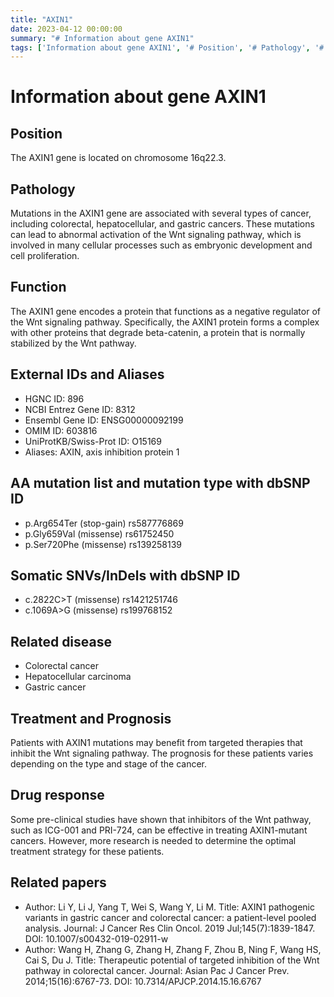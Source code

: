 ```yaml
---
title: "AXIN1"
date: 2023-04-12 00:00:00
summary: "# Information about gene AXIN1"
tags: ['Information about gene AXIN1', '# Position', '# Pathology', '# Function', '# External IDs and Aliases', '# AA mutation list and mutation type with dbSNP ID', '# Somatic SNVs/InDels with dbSNP ID', '# Related disease', '# Treatment and Prognosis', '# Drug response', '# Related papers']
---
```


# Information about gene AXIN1

## Position
The AXIN1 gene is located on chromosome 16q22.3.

## Pathology
Mutations in the AXIN1 gene are associated with several types of cancer, including colorectal, hepatocellular, and gastric cancers. These mutations can lead to abnormal activation of the Wnt signaling pathway, which is involved in many cellular processes such as embryonic development and cell proliferation.

## Function
The AXIN1 gene encodes a protein that functions as a negative regulator of the Wnt signaling pathway. Specifically, the AXIN1 protein forms a complex with other proteins that degrade beta-catenin, a protein that is normally stabilized by the Wnt pathway.

## External IDs and Aliases
- HGNC ID: 896
- NCBI Entrez Gene ID: 8312
- Ensembl Gene ID: ENSG00000092199
- OMIM ID: 603816
- UniProtKB/Swiss-Prot ID: O15169
- Aliases: AXIN, axis inhibition protein 1

## AA mutation list and mutation type with dbSNP ID
- p.Arg654Ter (stop-gain) rs587776869
- p.Gly659Val (missense) rs61752450
- p.Ser720Phe (missense) rs139258139

## Somatic SNVs/InDels with dbSNP ID
- c.2822C>T (missense) rs1421251746
- c.1069A>G (missense) rs199768152

## Related disease
- Colorectal cancer
- Hepatocellular carcinoma
- Gastric cancer 

## Treatment and Prognosis
Patients with AXIN1 mutations may benefit from targeted therapies that inhibit the Wnt signaling pathway. The prognosis for these patients varies depending on the type and stage of the cancer.

## Drug response
Some pre-clinical studies have shown that inhibitors of the Wnt pathway, such as ICG-001 and PRI-724, can be effective in treating AXIN1-mutant cancers. However, more research is needed to determine the optimal treatment strategy for these patients.

## Related papers
- Author: Li Y, Li J, Yang T, Wei S, Wang Y, Li M.
  Title: AXIN1 pathogenic variants in gastric cancer and colorectal cancer: a patient-level pooled analysis.
  Journal: J Cancer Res Clin Oncol. 2019 Jul;145(7):1839-1847.
  DOI: 10.1007/s00432-019-02911-w
- Author: Wang H, Zhang G, Zhang H, Zhang F, Zhou B, Ning F, Wang HS, Cai S, Du J.
  Title: Therapeutic potential of targeted inhibition of the Wnt pathway in colorectal cancer.
  Journal: Asian Pac J Cancer Prev. 2014;15(16):6767-73.
  DOI: 10.7314/APJCP.2014.15.16.6767